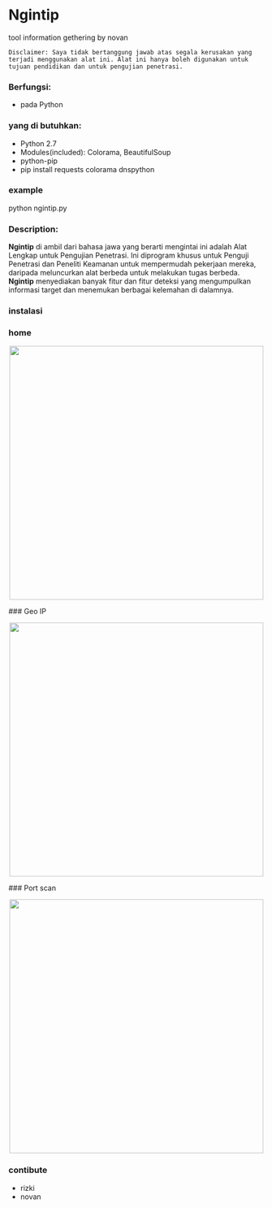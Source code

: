 # Ngintip
tool information gethering by novan

`Disclaimer: Saya tidak bertanggung jawab atas segala kerusakan yang terjadi menggunakan alat ini. Alat ini hanya boleh digunakan untuk tujuan pendidikan dan untuk pengujian penetrasi.`

### Berfungsi:
* pada Python

### yang di butuhkan:
* Python 2.7
* Modules(included): Colorama, BeautifulSoup
* python-pip
* pip install requests colorama dnspython

### example
python ngintip.py

### Description:
**Ngintip** di ambil dari bahasa jawa yang berarti mengintai ini adalah Alat Lengkap untuk Pengujian Penetrasi. Ini diprogram khusus untuk Penguji Penetrasi dan Peneliti Keamanan untuk mempermudah pekerjaan mereka, daripada meluncurkan alat berbeda untuk melakukan tugas berbeda. **Ngintip** menyediakan banyak fitur dan fitur deteksi yang mengumpulkan informasi target dan menemukan berbagai kelemahan di dalamnya.
### instalasi

### home
<p  align="center">
      <img src="https://github.com/rusdy-cyber/Ngintip/blob/main/images/home.png" width="500px"> 
</p>
### Geo IP
<p  align="center">
      <img src="https://github.com/rusdy-cyber/Ngintip/blob/main/images/1.png" width="500px"> 
</p>
### Port scan
<p  align="center">
      <img src="https://github.com/rusdy-cyber/Ngintip/blob/main/images/2.png" width="500px"> 
</p>

### contibute
- rizki
- novan


